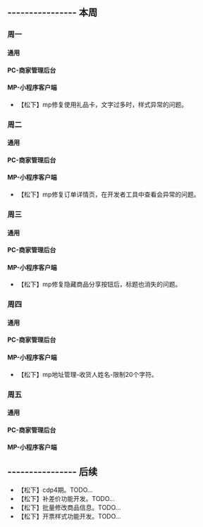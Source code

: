 ## ---------------- 本周

### 周一
#### 通用
#### PC-商家管理后台
#### MP-小程序客户端
* 【松下】mp修复使用礼品卡，文字过多时，样式异常的问题。

### 周二
#### 通用
#### PC-商家管理后台
#### MP-小程序客户端
* 【松下】mp修复订单详情页，在开发者工具中查看会异常的问题。

### 周三
#### 通用
#### PC-商家管理后台
#### MP-小程序客户端
* 【松下】mp修复隐藏商品分享按钮后，标题也消失的问题。

### 周四
#### 通用
#### PC-商家管理后台
#### MP-小程序客户端
* 【松下】mp地址管理-收货人姓名-限制20个字符。

### 周五
#### 通用
#### PC-商家管理后台
#### MP-小程序客户端

## ---------------- 后续
* 【松下】cdp4期。TODO...
* 【松下】补差价功能开发。TODO...
* 【松下】批量修改商品信息。TODO...
* 【松下】开票样式功能开发。TODO...
